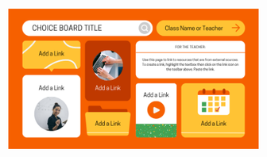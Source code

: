 ![template](https://raw.githubusercontent.com/ShriIraCatalog/resources-two/refs/heads/master/2025/04/20/20250420171444.png)
